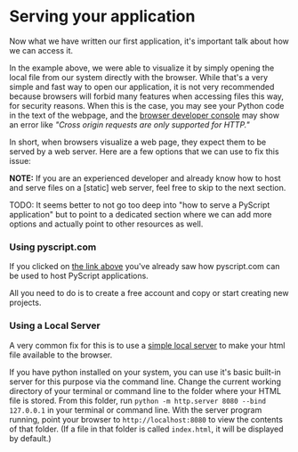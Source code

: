 # Serving your application

Now what we have written our first application, it's important talk about how we can access it.

In the example above, we were able to visualize it by simply opening the local file from our
system directly with the browser. While that's a very simple and fast way to open our application,
it is not very recommended because browsers will forbid many features when accessing files this way,
for security reasons. When this is the case, you may see your Python code in the text of the webpage,
and the [browser developer console](https://balsamiq.com/support/faqs/browserconsole/) may show an
error like *"Cross origin requests are only supported for HTTP."*

In short, when browsers visualize a web page, they expect them to be served by a
web server. Here are a few options that we can use to fix this issue:

**NOTE:** If you are an experienced developer and already know how to host and serve files on a [static]
web server, feel free to skip to the next section.

TODO: It seems better to not go too deep into "how to serve a PyScript application" but to point to a dedicated
section where we can add more options and actually point to other resources as well.

### Using pyscript.com

If you clicked on <a href="https://fpliger.pyscriptapps.com/hello-world-minimal-example/latest/" target="_blank">the link above</a>
you've already saw how pyscript.com can be used to host PyScript applications.

All you need to do is to create a free account and copy or start creating new projects.

### Using a Local Server

A very common fix for this is to use a [simple local server](https://developer.mozilla.org/en-US/docs/Learn/Common_questions/Tools_and_setup/set_up_a_local_testing_server) to make your html file available to the browser.


If you have python installed on your system, you can use it's basic built-in server for this purpose via the command line.
Change the current working directory of your terminal or command line to the folder where your HTML file is stored.
From this folder, run `python -m http.server 8080 --bind 127.0.0.1` in your terminal or command line. With the server
program running, point your browser to `http://localhost:8080` to view the contents of that folder. (If a file in
that folder is called `index.html`, it will be displayed by default.)
